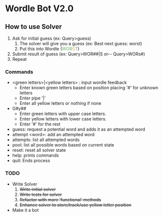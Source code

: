 # Wordle Bot V2.0

## How to use Solver
1. Ask for initial guess (ex: Query>guess)
    1. The solver will give you a guess (ex: Best next guess: worst)
    2. Put this into Wordle (<span style="color:#6aaa64">W</span><span style="color:#6aaa64">O</span><span style="color:#6aaa64">R</span><span style="color:#c9b458">S</span><span style="color:#86888a">T</span>)
2. Submit result of guess (ex: Query>WOR##|S or-- Query>WORs#)
3. Repeat

### Commands
- \<green letters\>|\<yellow letters\> : input wordle feedback
    - Enter known green letters based on position placing '#' for unknown letters
    - Enter pipe '|'
    - Enter all yellow letters or nothing if none
- G#y##
    - Enter green letters with upper case letters.
    - Enter yellow letters with lower case letters.
    - Enter '#' for the rest
- guess: request a potential word and adds it as an attempted word
- attempt \<word\>: add an attempted word 
- attempts: list all attempted words
- pool: list all possible words based on current state
- reset: reset all solver state
- help: prints commands
- quit: Ends process

### TODO
* Write Solver
    1. ~~Write initial solver~~
    2. ~~Write tests for solver~~
    3. ~~Refactor with more 'functional' methods~~
    4. ~~Enhance solver to store/track/use yellow letter position~~
* Make it a bot

